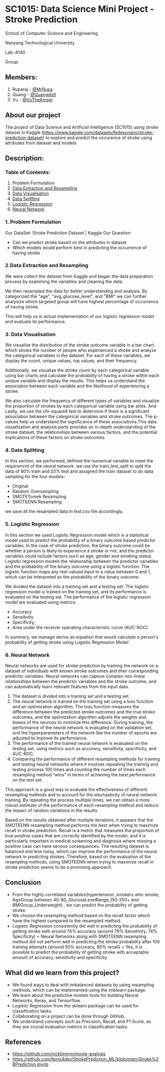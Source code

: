 # SC1015: Data Science Mini Project - Stroke Prediction

School of Computer Science and Engineering

Nanyang Technological University

Lab: A140

Group:

## Members:
	
1. Ruparaj - [@MrRupa](https://github.com/MrRupa)
2. Quang - [@Quangdo0](https://github.com/Quangdo0)
3. Vu - [@VuTheAmser](https://github.com/VuTheAmser)

## About our project
The project of Data Science and Artificial Intelligence (SC1015) using stroke dataset in Kaggle (https://www.kaggle.com/datasets/fedesoriano/stroke-prediction-dataset) to explore and predict the occurence of stroke using attributes from dataset and models

## Description:

### Table of Contents:
1. Problem Formulation
2. [Data Extraction and Resampling](https://github.com/MrRupa/Sc1015/blob/37de7f199fd46d94c51e8990c349ad3687513222/Data%20Exraction%20and%20resampling.ipynb)
3. [Data Visualisation](https://github.com/MrRupa/Sc1015/blob/9aacca324845dfc257022e55c3744d9d48aa04c0/Data%20Exraction%20and%20resampling.ipynb)
4. [Data Splitting]()
5. [Logistic Regression]()
6. [Neural Network]()


### 1.  Problem Formulation

Our DataSet: Stroke Prediction Dataset | Kaggle 
Our Question: 
- Can we predict stroke based on the attributes in dataset
- Which models would perform best in predicting the occurrence of having stroke


### 2.Data Extraction and Resampling

We were collect the dataset from Kaggle and began the data preparation process by examining the variables and cleaning the data.

We then resampled the data for better understanding and analysis. By categorized the "age", "avg_glucose_level", and "BMI" we can further analysize which targeted group will have highest percentage of occurrence of having stroke.

This will help us in actual implementation of our logistic regression model and evaluate its performance.


### 3. Data Visualisation

We visualize the distribution of the stroke outcome variable in a bar chart, which shows the number of people who experienced a stroke and analyze the categorical variables in the dataset. For each of these variables, we display the count, unique values, top values, and their frequency.

Additionally, we visualize the stroke count by each categorical variable using bar charts and calculate the probability of having a stroke within each unique variable and display the results. This helps us understand the association between each variable and the likelihood of experiencing a stroke.

We also calculate the frequency of different types of variables and visualize the proportion of strokes by each categorical variable using bar plots.
And Lastly, we use the chi-squared test to determine if there is a significant association between the categorical variables and stroke outcomes. The p-values help us understand the significance of these associations.This data visualization and analysis parts provides an in-depth understanding of the stroke dataset, the relationships between various factors, and the potential implications of these factors on stroke outcomes.



### 4. Data Splitting

In this section, we performed, defined the numerical variable to meet the requiremrnt of the neural network. 
we use the train_test_split to split the data of 80% train and 20% test and assigned the train dataset to do data sampling for the four models:
- Original
- Random Oversampling 
- SMOTETomek Resampling
- SMOTEENN Resampling

we save all the resampled data in test.csv file accordingly.

### 5. Logistic Regression

In this section we used Logistic Regression model which is a statistical model used to predict the probability of a binary outcome based predictor variables. In the case of stroke prediction, the binary outcome could be whether a person is likely to experience a stroke or not, and the predictor variables could include factors such as age, gender and smoking status. Logistic regression models the relationship between the predictor variables and the probability of the binary outcome using a logistic function. The logistic function maps any real-valued input to a value between 0 and 1, which can be interpreted as the probability of the binary outcome. 

We divided the dataset into a training set and a testing set. The logistic regression model is trained on the training set, and its performance is evaluated on the testing set. The performance of the logistic regression model are evaluated using metrics:
- Accuracy
- Sensitivity
- Specificity,
- Area under the receiver operating characteristic curve (AUC-ROC). 

In summary, we manage derive an equation that would calculate a person's probability of getting stroke using Logistic Regression Model


### 6. Neural Network

Neural networks are used for stroke prediction by training the network on a dataset of individuals with known stroke outcomes and their corresponding predictor variables. Neural networks can capture complex non-linear relationships between the predictor variables and the stroke outcome, and can automatically learn relevant features from the input data.

1) The dataset is divided into a training set and a testing set. 
2) The neural network is trained on the training set using a loss function and an optimization algorithm. The loss function measures the difference between the predicted stroke outcomes and the true stroke outcomes, and the optimization algorithm adjusts the weights and biases of the neurons to minimize this difference. During training, the performance of the neural network is evaluated on the validation set, and the hyperparameters of the network like the number of epochs are adjusted to improve its performance. 
3) The performance of the trained neural network is evaluated on the testing set, using metrics such as accuracy, sensitivity, specificity, and AUC-ROC. 
4) Comparing the performance of different resampling methods for training and testing neural networks where it involves repeating the training and testing process 100 times and counting the number of times each resampling method "wins" in terms of achieving the best performance on the test set.

This approach is a good way to evaluate the effectiveness of different resampling methods and to account for the stochasticity of neural network training. By repeating the process multiple times, we can obtain a more robust estimate of the performance of each resampling method and reduce the impact of random variations in the results.

Based on the results obtained after multiple iterations, it appears that the SMOTEENN resampling method performs the best when trying to maximize recall in stroke prediction. Recall is a metric that measures the proportion of true positive cases that are correctly identified by the model, and it is particularly important in medical screening and diagnosis where missing a positive case can have serious consequences.  The resulting dataset is balanced and less noisy, which can improve the performance of the neural network in predicting strokes. Therefore, based on the evaluation of the resampling methods, using SMOTEENN when trying to maximize recall in stroke prediction seems to be a promising approach. 

## Conclusion 	
- From the highly correlated variables(hypertension ,smokers who smoke, AgeGroup between 40-80, GlucoseLevelRange_150-250+ and BMIGroup_Underweight) , we can predict the probability of getting stroke.
- We choose the resampling method based on the recall factor which have the highest compared to the resampled method.
- Logistic Regression consistently did well in predicting the probability of getting stroke with around 74% accuracy (around 76% Sensitivity, 74% Specificity)
= Neural Networks along with SMOTEENN resampling method did not perform well in predicting the stroke probability after 100 training attempts (around 50% accuracy, 80% recall)
= Yes, it is possible to predict the probability of getting stroke with acceptable amount of accuracy, sensitivity and specificity.

## What did we learn from this project?
- We found ways to deal with imbalanced datasets by using resampling methods, which can be implemented using the imblearn package. 
- We learn about the predictive models tools for building Neural Networks, Keras, and Tensorflow. 
- Logistic Regression from the sklearn package can be used for classification tasks. 
- Collaborating on a project can be done through GitHub. 
- We understand concepts such as Precision, Recall, and F1 Score, as they are crucial evaluation metrics in classification tasks.



## References

- https://github.com/nicklimmm/movie-analysis
- https://github.com/fenix4dev/StrokePrediction_ML/blob/main/Stroke%2BPrediction.ipynb

